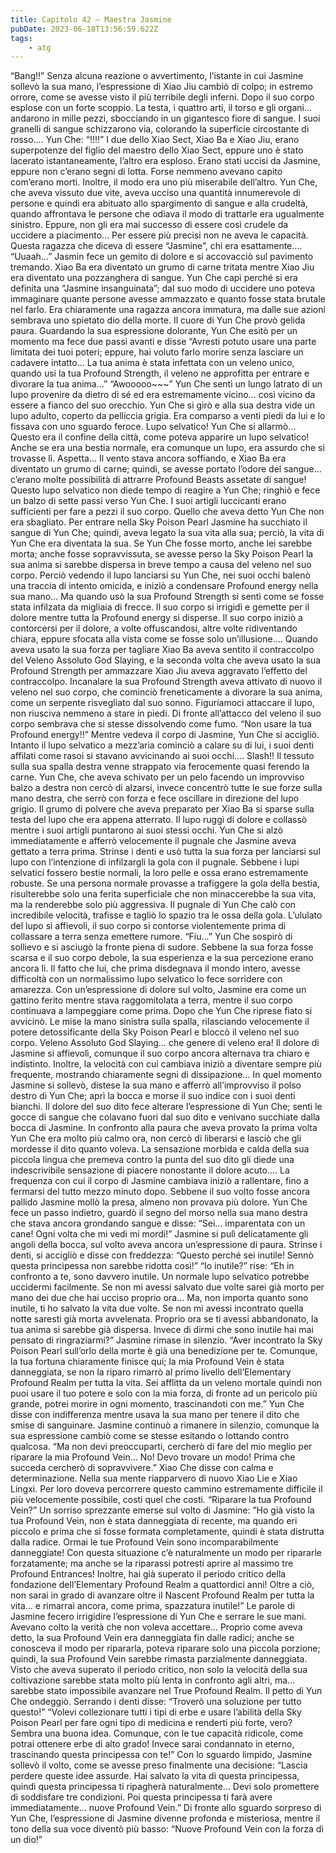 ```yaml
---
title: Capitolo 42 – Maestra Jasmine
pubDate: 2023-06-18T13:56:59.622Z
tags:
    - atg
---
```


“Bang!!”
Senza alcuna reazione o avvertimento, l’istante in cui Jasmine sollevò la sua mano, l’espressione di Xiao Jiu cambiò di colpo; in estremo orrore, come se avesse visto il più terribile degli inferni. Dopo il suo corpo esplose con un forte scoppio.
La testa, i quattro arti, il torso e gli organi… andarono in mille pezzi, sbocciando in un gigantesco fiore di sangue. I suoi granelli di sangue schizzarono via, colorando la superficie circostante di rosso….
Yun Che: “!!!!”
I due dello Xiao Sect, Xiao Ba e Xiao Jiu, erano superpotenze del figlio del maestro dello Xiao Sect, eppure uno è stato lacerato istantaneamente, l’altro era esploso.
Erano stati uccisi da Jasmine, eppure non c’erano segni di lotta. Forse nemmeno avevano capito com’erano morti.
Inoltre, il modo era uno più miserabile dell’altro. Yun Che, che aveva vissuto due vite, aveva ucciso una quantità innumerevole di persone e quindi era abituato allo spargimento di sangue e alla crudeltà, quando affrontava le persone che odiava il modo di trattarle era ugualmente sinistro. Eppure, non gli era mai successo di essere così crudele da uccidere a piacimento… Per essere più precisi non ne aveva le capacità. Questa ragazza che diceva di essere “Jasmine”, chi era esattamente….
“Uuaah…”
Jasmin fece un gemito di dolore e si accovacciò sul pavimento tremando.
Xiao Ba era diventato un grumo di carne tritata mentre Xiao Jiu era diventato una pozzanghera di sangue. Yun Che capì perché si era definita una “Jasmine insanguinata”; dal suo modo di uccidere uno poteva immaginare quante persone avesse ammazzato e quanto fosse stata brutale nel farlo. Era chiaramente una ragazza ancora immatura, ma dalle sue azioni sembrava uno spietato dio della morte.
Il cuore di Yun Che provò gelida paura. Guardando la sua espressione dolorante, Yun Che esitò per un momento ma fece due passi avanti e disse “Avresti potuto usare una parte limitata dei tuoi poteri; eppure, hai voluto farlo morire senza lasciare un cadavere intatto… La tua anima è stata infettata con un veleno unico, quando usi la tua Profound Strength, il veleno ne approfitta per entrare e divorare la tua anima…”
“Awooooo~~~”
Yun Che sentì un lungo latrato di un lupo provenire da dietro di sé ed era estremamente vicino… così vicino da essere a fianco del suo orecchio. Yun Che si girò e alla sua destra vide un lupo adulto, coperto da pelliccia grigia.
Era comparso a venti piedi da lui e lo fissava con uno sguardo feroce.
Lupo selvatico!
Yun Che si allarmò… Questo era il confine della città, come poteva apparire un lupo selvatico! Anche se era una bestia normale, era comunque un lupo, era assurdo che si trovasse lì.
Aspetta… Il vento stava ancora soffiando, e Xiao Ba era diventato un grumo di carne; quindi, se avesse portato l’odore del sangue… c’erano molte possibilità di attrarre Profound Beasts assetate di sangue! Questo lupo selvatico non diede tempo di reagire a Yun Che; ringhiò e fece un balzo di sette passi verso Yun Che. I suoi artigli luccicanti erano sufficienti per fare a pezzi il suo corpo.
Quello che aveva detto Yun Che non era sbagliato. Per entrare nella Sky Poison Pearl Jasmine ha succhiato il sangue di Yun Che; quindi, aveva legato la sua vita alla sua; perciò, la vita di Yun Che era diventata la sua. Se Yun Che fosse morto, anche lei sarebbe morta; anche fosse sopravvissuta, se avesse perso la Sky Poison Pearl la sua anima si sarebbe dispersa in breve tempo a causa del veleno nel suo corpo.
Perciò vedendo il lupo lanciarsi su Yun Che, nei suoi occhi balenò una traccia di intento omicida, e iniziò a condensare Profound energy nella sua mano… Ma quando usò la sua Profound Strength si sentì come se fosse stata infilzata da migliaia di frecce. Il suo corpo si irrigidì e gemette per il dolore mentre tutta la Profound energy si disperse. Il suo corpo iniziò a contorcersi per il dolore, a volte offuscandosi, altre volte ridiventando chiara, eppure sfocata alla vista come se fosse solo un’illusione….
Quando aveva usato la sua forza per tagliare Xiao Ba aveva sentito il contraccolpo del Veleno Assoluto God Slaying, e la seconda volta che aveva usato la sua Profound Strength per ammazzare Xiao Jiu aveva aggravato l’effetto del contraccolpo. Incanalare la sua Profound Strength aveva attivato di nuovo il veleno nel suo corpo, che cominciò freneticamente a divorare la sua anima, come un serpente risvegliato dal suo sonno. Figuriamoci attaccare il lupo, non riusciva nemmeno a stare in piedi. Di fronte all’attacco del veleno il suo corpo sembrava che si stesse dissolvendo come fumo.
“Non usare la tua Profound energy!!”
Mentre vedeva il corpo di Jasmine, Yun Che si accigliò.
Intanto il lupo selvatico a mezz’aria cominciò a calare su di lui, i suoi denti affilati come rasoi si stavano avvicinando ai suoi occhi….
Slash!!
Il tessuto sulla sua spalla destra venne strappato via ferocemente quasi ferendo la carne. Yun Che, che aveva schivato per un pelo facendo un improvviso balzo a destra non cercò di alzarsi, invece concentrò tutte le sue forze sulla mano destra, che serrò con forza e fece oscillare in direzione del lupo grigio.
Il grumo di polvere che aveva preparato per Xiao Ba si sparse sulla testa del lupo che era appena atterrato.
Il lupo ruggì di dolore e collassò mentre i suoi artigli puntarono ai suoi stessi occhi. Yun Che si alzò immediatamente e afferrò velocemente il pugnale che Jasmine aveva gettato a terra prima. Strinse i denti e usò tutta la sua forza per lanciarsi sul lupo con l’intenzione di infilzargli la gola con il pugnale.
Sebbene i lupi selvatici fossero bestie normali, la loro pelle e ossa erano estremamente robuste. Se una persona normale provasse a trafiggere la gola della bestia, risulterebbe solo una ferita superficiale che non minaccerebbe la sua vita, ma la renderebbe solo più aggressiva. Il pugnale di Yun Che calò con incredibile velocità, trafisse e tagliò lo spazio tra le ossa della gola.
L’ululato del lupo si affievolì, il suo corpo si contorse violentemente prima di collassare a terra senza emettere rumore.
“Fiu…” Yun Che sospirò di sollievo e si asciugò la fronte piena di sudore. Sebbene la sua forza fosse scarsa e il suo corpo debole, la sua esperienza e la sua percezione erano ancora lì. Il fatto che lui, che prima disdegnava il mondo intero, avesse difficoltà con un normalissimo lupo selvatico lo fece sorridere con amarezza.
Con un’espressione di dolore sul volto, Jasmine era come un gattino ferito mentre stava raggomitolata a terra, mentre il suo corpo continuava a lampeggiare come prima. Dopo che Yun Che riprese fiato si avvicinò. Le mise la mano sinistra sulla spalla, rilasciando velocemente il potere detossificante della Sky Poison Pearl e bloccò il veleno nel suo corpo.
Veleno Assoluto God Slaying… che genere di veleno era!
Il dolore di Jasmine si affievolì, comunque il suo corpo ancora alternava tra chiaro e indistinto. Inoltre, la velocità con cui cambiava iniziò a diventare sempre più frequente, mostrando chiaramente segni di dissipazione… In quel momento Jasmine si sollevò, distese la sua mano e afferrò all’improvviso il polso destro di Yun Che; aprì la bocca e morse il suo indice con i suoi denti bianchi.
Il dolore del suo dito fece alterare l’espressione di Yun Che; sentì le gocce di sangue che colavano fuori dal suo dito e venivano succhiate dalla bocca di Jasmine. In confronto alla paura che aveva provato la prima volta Yun Che era molto più calmo ora, non cercò di liberarsi e lasciò che gli mordesse il dito quanto voleva. La sensazione morbida e calda della sua piccola lingua che premeva contro la punta del suo dito gli diede una indescrivibile sensazione di piacere nonostante il dolore acuto….
La frequenza con cui il corpo di Jasmine cambiava iniziò a rallentare, fino a fermarsi del tutto mezzo minuto dopo. Sebbene il suo volto fosse ancora pallido Jasmine mollò la presa, almeno non provava più dolore.
Yun Che fece un passo indietro, guardò il segno del morso nella sua mano destra che stava ancora grondando sangue e disse: “Sei… imparentata con un cane! Ogni volta che mi vedi mi mordi!”
Jasmine si pulì delicatamente gli angoli della bocca, sul volto aveva ancora un’espressione di paura. Strinse i denti, si accigliò e disse con freddezza: “Questo perché sei inutile! Sennò questa principessa non sarebbe ridotta così!”
“Io inutile?” rise: “Eh in confronto a te, sono davvero inutile. Un normale lupo selvatico potrebbe uccidermi facilmente. Se non mi avessi salvato due volte sarei già morto per mano dei due che hai ucciso proprio ora… Ma, non importa quanto sono inutile, ti ho salvato la vita due volte. Se non mi avessi incontrato quella notte saresti già morta avvelenata. Proprio ora se ti avessi abbandonato, la tua anima si sarebbe già dispersa. Invece di dirmi che sono inutile hai mai pensato di ringraziarmi?”
Jasmine rimase in silenzio.
“Aver incontrato la Sky Poison Pearl sull’orlo della morte è già una benedizione per te. Comunque, la tua fortuna chiaramente finisce qui; la mia Profound Vein è stata danneggiata, se non la riparo rimarrò al primo livello dell’Elementary Profound Realm per tutta la vita. Sei afflitta da un veleno mortale quindi non puoi usare il tuo potere e solo con la mia forza, di fronte ad un pericolo più grande, potrei morire in ogni momento, trascinandoti con me.” Yun Che disse con indifferenza mentre usava la sua mano per tenere il dito che smise di sanguinare.
Jasmine continuò a rimanere in silenzio, comunque la sua espressione cambiò come se stesse esitando o lottando contro qualcosa.
“Ma non devi preoccuparti, cercherò di fare del mio meglio per riparare la mia Profound Vein… No! Devo trovare un modo! Prima che succeda cercherò di sopravvivere.” Xiao Che disse con calma e determinazione. Nella sua mente riapparvero di nuovo Xiao Lie e Xiao Lingxi.
Per loro doveva percorrere questo cammino estremamente difficile il più velocemente possibile, costi quel che costi.
“Riparare la tua Profound Vein?” Un sorriso sprezzante emerse sul volto di Jasmine: ”Ho già visto la tua Profound Vein, non è stata danneggiata di recente, ma quando eri piccolo e prima che si fosse formata completamente, quindi è stata distrutta dalla radice.
Ormai le tue Profound Vein sono incomparabilmente danneggiate! Con questa situazione c’è naturalmente un modo per ripararle forzatamente; ma anche se la riparassi potresti aprire al massimo tre Profound Entrances! Inoltre, hai già superato il periodo critico della fondazione dell’Elementary Profound Realm a quattordici anni! Oltre a ciò, non sarai in grado di avanzare oltre il Nascent Profound Realm per tutta la vita… e rimarrai ancora, come prima, spazzatura inutile!”
Le parole di Jasmine fecero irrigidire l’espressione di Yun Che e serrare le sue mani. Avevano colto la verità che non voleva accettare… Proprio come aveva detto, la sua Profound Vein era danneggiata fin dalle radici; anche se conosceva il modo per ripararla, poteva riparare solo una piccola porzione; quindi, la sua Profound Vein sarebbe rimasta parzialmente danneggiata. Visto che aveva superato il periodo critico, non solo la velocità della sua coltivazione sarebbe stata molto più lenta in confronto agli altri, ma… sarebbe stato impossibile avanzare nel True Profound Realm.
Il petto di Yun Che ondeggiò. Serrando i denti disse: “Troverò una soluzione per tutto questo!”
“Volevi collezionare tutti i tipi di erbe e usare l’abilità della Sky Poison Pearl per fare ogni tipo di medicina e renderti più forte, vero? Sembra una buona idea. Comunque, con le tue capacità ridicole, come potrai ottenere erbe di alto grado! Invece sarai condannato in eterno, trascinando questa principessa con te!”
Con lo sguardo limpido, Jasmine sollevò il volto, come se avesse preso finalmente una decisione: “Lascia perdere queste idee assurde. Hai salvato la vita di questa principessa, quindi questa principessa ti ripagherà naturalmente… Devi solo promettere di soddisfare tre condizioni. Poi questa principessa ti farà avere immediatamente… nuove Profound Vein.”
Di fronte allo sguardo sorpreso di Yun Che, l’espressione di Jasmine divenne profonda e misteriosa, mentre il tono della sua voce diventò più basso: “Nuove Profound Vein con la forza di un dio!”


